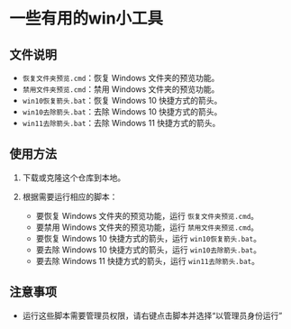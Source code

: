 # 一些有用的win小工具

## 文件说明
- `恢复文件夹预览.cmd`：恢复 Windows 文件夹的预览功能。
- `禁用文件夹预览.cmd`：禁用 Windows 文件夹的预览功能。
- `win10恢复箭头.bat`：恢复 Windows 10 快捷方式的箭头。
- `win10去除箭头.bat`：去除 Windows 10 快捷方式的箭头。
- `win11去除箭头.bat`：去除 Windows 11 快捷方式的箭头。

## 使用方法
1. 下载或克隆这个仓库到本地。
2. 根据需要运行相应的脚本：

   - 要恢复 Windows 文件夹的预览功能，运行 `恢复文件夹预览.cmd`。
   - 要禁用 Windows 文件夹的预览功能，运行 `禁用文件夹预览.cmd`。
   - 要恢复 Windows 10 快捷方式的箭头，运行 `win10恢复箭头.bat`。
   - 要去除 Windows 10 快捷方式的箭头，运行 `win10去除箭头.bat`。
   - 要去除 Windows 11 快捷方式的箭头，运行 `win11去除箭头.bat`。

## 注意事项
- 运行这些脚本需要管理员权限，请右键点击脚本并选择“以管理员身份运行”

